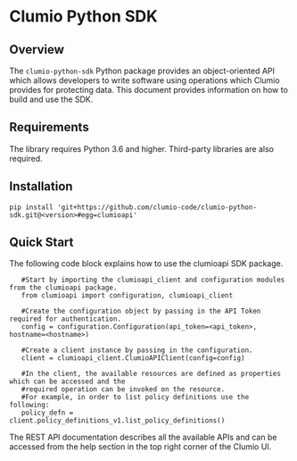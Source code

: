 # Clumio Python SDK

## Overview

The `clumio-python-sdk` Python package provides an object-oriented API which allows developers to
write software using operations which Clumio provides for protecting data. This document provides
information on how to build and use the SDK.

## Requirements

The library requires Python 3.6 and higher. Third-party libraries are also required.

## Installation
```
pip install 'git+https://github.com/clumio-code/clumio-python-sdk.git@<version>#egg=clumioapi'
```

## Quick Start
The following code block explains how to use the clumioapi SDK package.
```
   #Start by importing the clumioapi_client and configuration modules from the clumioapi package.
   from clumioapi import configuration, clumioapi_client

   #Create the configuration object by passing in the API Token required for authentication.
   config = configuration.Configuration(api_token=<api_token>, hostname=<hostname>)

   #Create a client instance by passing in the configuration.
   client = clumioapi_client.ClumioAPIClient(config=config)

   #In the client, the available resources are defined as properties which can be accessed and the
   #required operation can be invoked on the resource.
   #For example, in order to list policy definitions use the following:
   policy_defn = client.policy_definitions_v1.list_policy_definitions()

```
The REST API documentation describes all the available APIs and can be accessed from the help section in the top right corner of the Clumio UI.